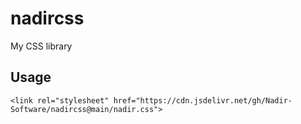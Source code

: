 # nadircss
My CSS library

## Usage
`<link rel="stylesheet" href="https://cdn.jsdelivr.net/gh/Nadir-Software/nadircss@main/nadir.css">`

